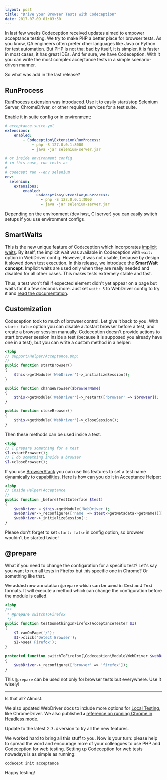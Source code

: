 ```yaml
---
layout: post
title: "Drive your Browser Tests with Codeception"
date: 2017-07-09 01:03:50
---
```


In last few weeks Codeception received updates aimed to empower acceptance testing. 
We try to make PHP a better place for browser tests. As you know, QA engineers often prefer other languages like Java or Python for test automation. But PHP is not that bad by itself, it is simpler, it is faster in most cases, it has great IDEs. And for sure, we have Codeception. With it you can write the most complex acceptance tests in a simple scenario-driven manner.

So what was add in the last release? 

## RunProcess

[RunProcess extension](http://codeception.com/extensions#RunProcess) was introduced.
Use it to easily start/stop Selenium Server, ChromeDriver, or other required services for a test suite. 

Enable it in suite config or in environment:

```yaml
# acceptance.suite.yml
extensions:
    enabled:
        - Codeception\Extension\RunProcess:
            - php -S 127.0.0.1:8000
            - java -jar selenium-server.jar

# or inside environment config
# in this case, run tests as
#
# codecept run --env selenium
env:
  selenium:
    extensions:
        enabled:
            - Codeception\Extension\RunProcess:
                - php -S 127.0.0.1:8000
                - java -jar selenium-server.jar           
```

Depending on the environment (dev host, CI server) you can easily switch setups if you use environment configs.

## SmartWaits

This is the new unique feature of Codeception which incorporates [implicit waits](http://www.seleniumhq.org/docs/04_webdriver_advanced.jsp#implicit-waits). By itself, the implicit wait was available in Codeception with `wait: ` option in WebDriver config. However, it was not usable, because by design it slowed down test execution. In this release, we introduce the **SmartWait concept**. Implicit waits are used only when they are really needed and disabled for all other cases. This makes tests extremely stable and fast. 

Thus, a test won't fail if expected element didn't yet appear on a page but waits for it a few seconds more. Just set `wait: 5` to WebDriver config to try it and [read the documentation](http://codeception.com/docs/03-AcceptanceTests#SmartWait).

## Customization

Codeception took to much of browser control. Let give it back to you.
With `start: false` option you can disable autostart browser before a test, and create a browser session manually. Codeception doesn't provide actions to start browser session inside a test (because it is supposed you already have one in a test), but you can write a custom method in a helper:

```php
<?php
// support/Helper/Acceptance.php:
// 
public function startBrowser()
{
    $this->getModule('WebDriver')->_initializeSession();
}

public function changeBrowser($browserName)
{
    $this->getModule('WebDriver')->_restart(['browser' => $browser]);
}

public function closeBrowser()
{
    $this->getModule('WebDriver')->_closeSession();
}
```

Then these methods can be used inside a test. 

```php
<?php
// I prepare something for a test
$I->startBrowser();
// I do something inside a browser
$I->closeBrowser();
```

If you use [BrowserStack](https://www.browserstack.com/) you can use this features to set a test name dynamically to [capabilities](https://www.browserstack.com/automate/capabilities). Here is how can you do it in Acceptance Helper:

```php
<?php
// inside Helper\Acceptance
// 
public function _before(TestInterface $test)
{
    $webDriver = $this->getModule('WebDriver');
    $webDriver->_reconfigure(['name' => $test->getMetadata->getName()]);
    $webDriver->_initializeSession();
}
```
Please don't forget to set `start: false` in config option, so browser wouldn't be started twice!

## @prepare

What if you need to change the configuration for a specific test? 
Let's say you want to run all tests in Firefox but this specific one in Chrome? Or something like that. 

We added new annotation `@prepare` which can be used in Cest and Test formats. It will execute a method which can change the configuration before the module is called.

```php
<?php
/**
 * @prepare switchToFirefox
 */
public function testSomethingInFirefox(AcceptanceTester $I)
{
    $I->amOnPage('/');
    $I->click('Detect Browser');
    $I->see('Firefox');
}

protected function switchToFirefox(\Codeception\Module\WebDriver $webDriver)
{
    $webDriver->_reconfigure(['browser' => 'firefox']);
}
```

This `@prepare` can be used not only for browser tests but everywhere. Use it wisely!

---

Is that all? Almost.

We also updated WebDriver docs to include more options for [Local Testing](http://codeception.com/docs/modules/WebDriver#Local-Testing), like ChromeDriver. We also published a [reference on running Chrome in Headless mode](http://phptest.club/t/how-to-run-headless-chrome-in-codeception/1544).

Update to the latest `2.3.4` version to try all the new features.

We worked hard to bring all this stuff to you. Now is your turn: please help to spread the word and encourage more of your colleagues to use PHP and Codeception for web testing. Setting up Codeception for web tests nowadays is as simple as running:

```
codecept init acceptance
```

Happy testing!